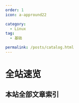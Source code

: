 ```yaml
---
order: 1
icon: a-appround22

category:
  - Linux
tag:
  - 基础

permalink: /posts/catalog.html
---
```


# 全站速览

## 本站全部文章索引

<Catalog base='/' hideHeading/>
